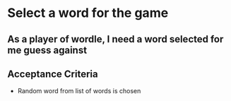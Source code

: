 # Select a word for the game

## As a player of wordle, I need a word selected for me guess against

## Acceptance Criteria

- Random word from list of words is chosen
